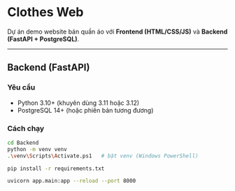 # Clothes Web

Dự án demo website bán quần áo với **Frontend (HTML/CSS/JS)** và **Backend (FastAPI + PostgreSQL)**.

---

## Backend (FastAPI)

### Yêu cầu
- Python 3.10+ (khuyên dùng 3.11 hoặc 3.12)
- PostgreSQL 14+ (hoặc phiên bản tương đương)

### Cách chạy
```bash
cd Backend
python -m venv venv
.\venv\Scripts\Activate.ps1   # bật venv (Windows PowerShell)

pip install -r requirements.txt

uvicorn app.main:app --reload --port 8000
